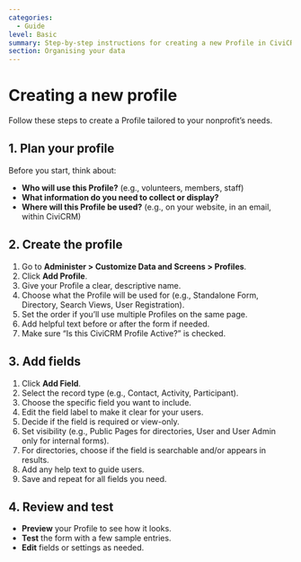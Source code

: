 ```yaml
---
categories:
  - Guide
level: Basic
summary: Step-by-step instructions for creating a new Profile in CiviCRM and choosing the right settings for your needs.
section: Organising your data
---
```


# Creating a new profile

Follow these steps to create a Profile tailored to your nonprofit’s needs.

## 1. Plan your profile

Before you start, think about:

- **Who will use this Profile?** (e.g., volunteers, members, staff)
- **What information do you need to collect or display?**
- **Where will this Profile be used?** (e.g., on your website, in an email, within CiviCRM)

## 2. Create the profile

1. Go to **Administer > Customize Data and Screens > Profiles**.
2. Click **Add Profile**.
3. Give your Profile a clear, descriptive name.
4. Choose what the Profile will be used for (e.g., Standalone Form, Directory, Search Views, User Registration).
5. Set the order if you’ll use multiple Profiles on the same page.
6. Add helpful text before or after the form if needed.
7. Make sure “Is this CiviCRM Profile Active?” is checked.

## 3. Add fields

1. Click **Add Field**.
2. Select the record type (e.g., Contact, Activity, Participant).
3. Choose the specific field you want to include.
4. Edit the field label to make it clear for your users.
5. Decide if the field is required or view-only.
6. Set visibility (e.g., Public Pages for directories, User and User Admin only for internal forms).
7. For directories, choose if the field is searchable and/or appears in results.
8. Add any help text to guide users.
9. Save and repeat for all fields you need.

## 4. Review and test

- **Preview** your Profile to see how it looks.
- **Test** the form with a few sample entries.
- **Edit** fields or settings as needed.
